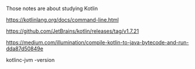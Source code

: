 Those notes are about studying Kotlin 

https://kotlinlang.org/docs/command-line.html

https://github.com/JetBrains/kotlin/releases/tag/v1.7.21


https://medium.com/illumination/compile-kotlin-to-java-bytecode-and-run-dda87d50849e

kotlinc-jvm -version



